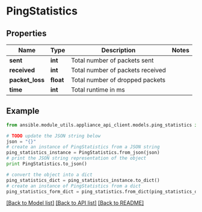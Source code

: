 # PingStatistics


## Properties
Name | Type | Description | Notes
------------ | ------------- | ------------- | -------------
**sent** | **int** | Total number of packets sent | 
**received** | **int** | Total number of packets received | 
**packet_loss** | **float** | Total number of dropped packets | 
**time** | **int** | Total runtime in ms | 

## Example

```python
from ansible.module_utils.appliance_api_client.models.ping_statistics import PingStatistics

# TODO update the JSON string below
json = "{}"
# create an instance of PingStatistics from a JSON string
ping_statistics_instance = PingStatistics.from_json(json)
# print the JSON string representation of the object
print PingStatistics.to_json()

# convert the object into a dict
ping_statistics_dict = ping_statistics_instance.to_dict()
# create an instance of PingStatistics from a dict
ping_statistics_form_dict = ping_statistics.from_dict(ping_statistics_dict)
```
[[Back to Model list]](../README.md#documentation-for-models) [[Back to API list]](../README.md#documentation-for-api-endpoints) [[Back to README]](../README.md)



